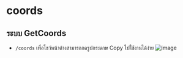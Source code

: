 # coords

## ระบบ GetCoords
- `/coords` เพื่อโชว์หน้าต่างสามารถกดรูปกระดาษ Copy ไปใช้งานได้ง่าย
![image](https://user-images.githubusercontent.com/114501385/192594413-2a32b863-2533-4c66-8f18-7a806d158f7c.png)
